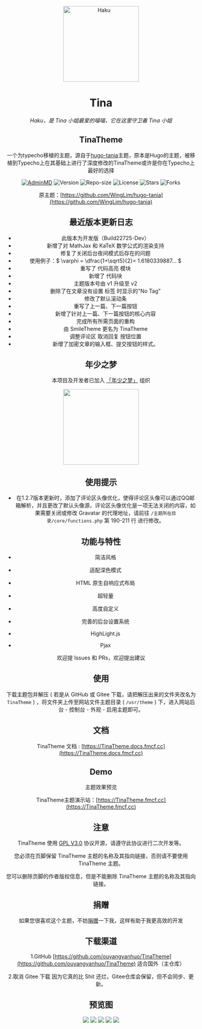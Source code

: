 <p align="center">
    <img src="https://tva4.sinaimg.cn/large/008aATBzgy1h4k9e3x97nj30qe0qetd8.jpg" width="200" height="200" alt="Haku">
</p>

<div align="center">

# Tina

_Haku，是 Tina 小姐最爱的喵喵，它在这里守卫着 Tina 小姐_

## TinaTheme

一个为typecho移植的主题，源自于[hugo-tania](https://github.com/WingLim/hugo-tania)主题，原本是Hugo的主题，被移植到Typecho上在其基础上进行了深度修改的TinaTheme或许是你在Typecho上最好的选择

[![AdminMD](https://img.shields.io/badge/Magneto-TinaTheme-brightgreen?style=for-the-badge)](https://fmcf.cc/technology/523/)
![Version](https://img.shields.io/badge/Version-2.0.0-critical?style=for-the-badge)
![Repo-size](https://img.shields.io/github/languages/code-size/ouyangyanhuo/TinaTheme?style=for-the-badge)
![License](https://img.shields.io/github/license/ouyangyanhuo/TinaTheme?style=for-the-badge)
![Stars](https://img.shields.io/github/stars/ouyangyanhuo/TinaTheme?style=for-the-badge)
![Forks](https://img.shields.io/github/forks/ouyangyanhuo/TinaTheme?style=for-the-badge&k)

原主题：[https://github.com/WingLim/hugo-tania](https://github.com/WingLim/hugo-tania)

## 最近版本更新日志

- 此版本为开发版（Build22725-Dev）
- 新增了对 MathJax 和 KaTeX 数学公式的渲染支持
- 修复了关闭后台夜间模式后存在的问题
- 使用例子：$ \varphi = \dfrac{1+\sqrt5}{2}= 1.6180339887… $
- 重写了 代码高亮 模块
- 新增了 代码块
- 主题版本号由 v1 升级至 v2
- 删除了在文章没有设置 标签 时显示的"No Tag"
- 修改了默认滚动条
- 重写了上一篇、下一篇按钮
- 新增了针对上一篇、下一篇按钮的核心内容
- 完成所有所需页面的重构
- 由 SmileTheme 更名为 TinaTheme
- 调整评论区 取消回复 按钮位置
- 新增了加密文章的输入框、提交按钮的样式。

## 年少之梦
本项目及开发者已加入 [「年少之梦」](https://www.teendreams.cn) 组织

<center><a href="https://www.teendreams.cn/" target="_blank" ><img width="200px" height="200px" src="https://s2.loli.net/2022/07/21/MmO4cGWazgjrlTd.png"></a></center>

## 使用提示

- 在1.2.7版本更新时，添加了评论区头像优化，使得评论区头像可以通过QQ邮箱解析，并且更改了默认头像源，评论区头像优化是一项无法关闭的内容，如果需要关闭或修改 Gravatar 的代理地址，请前往 `/主题所在目录/core/functions.php` 第 190-211 行 进行修改。

## 功能与特性

- 简洁风格

- 适配深色模式

- HTML 原生自响应式布局

- 超轻量

- 高度自定义

- 完善的后台设置系统

- HighLight.js

- Pjax

欢迎提 Issues 和 PRs，欢迎提出建议

## 使用
下载主题包并解压 ( 若是从 GitHub 或 Gitee 下载，请把解压出来的文件夹改名为 `TinaTheme` ) ，将文件夹上传至网站文件主题目录 ( `/usr/theme` ) 下，进入网站后台 - 控制台 - 外观 - 启用主题即可。

## 文档

TinaTheme 文档 : [https://TinaTheme.docs.fmcf.cc](https://TinaTheme.docs.fmcf.cc)

## Demo

主题效果预览

TinaTheme主题演示站：[https://TinaTheme.fmcf.cc](https://TinaTheme.fmcf.cc)

## 注意

TinaTheme 使用 [GPL V3.0](https://github.com/ouyangyanhuo/TinaTheme/blob/main/LICENSE) 协议开源，请遵守此协议进行二次开发等。

您必须在页脚保留 TinaTheme 主题的名称及其指向链接，否则请不要使用 TinaTheme 主题。

您可以删除页脚的作者版权信息，但是不能删除 TinaTheme 主题的名称及其指向链接。

## 捐赠

如果您很喜欢这个主题，不妨[捐赠](https://www.verypoor.cn)一下我，这样有助于我更高效的开发

## 下载渠道

1.GitHub [https://github.com/ouyangyanhuo/TinaTheme](https://github.com/ouyangyanhuo/TinaTheme)  适合国外（主仓库）

2.取消 Gitee 下载 因为它真的比 Shit 还烂，Gitee仓库会保留，但不会同步、更新。

## 预览图
![](https://i.loli.net/2021/08/16/nmvW5uVKHChafsd.png)
![](https://i.loli.net/2021/08/16/sARYjilgO9MF2H1.png)
![](https://i.loli.net/2021/08/16/rcXL5KjbueZ6zQp.png)
![](https://i.loli.net/2021/08/16/wLxGjiPm6pZoyBt.png)
![](https://i.loli.net/2021/08/16/Cq1Dymtsur4eTAV.png)
